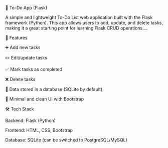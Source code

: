 📝 To-Do App (Flask)

A simple and lightweight To-Do List web application built with the Flask framework (Python).
This app allows users to add, update, and delete tasks, making it a great starting point for learning Flask CRUD operations....

🚀 Features

➕ Add new tasks

✏️ Edit/update tasks

✅ Mark tasks as completed

❌ Delete tasks

💾 Data stored in a database (SQLite by default)

🎨 Minimal and clean UI with Bootstrap

🛠️ Tech Stack

Backend: Flask (Python)

Frontend: HTML, CSS, Bootstrap

Database: SQLite (can be switched to PostgreSQL/MySQL)
